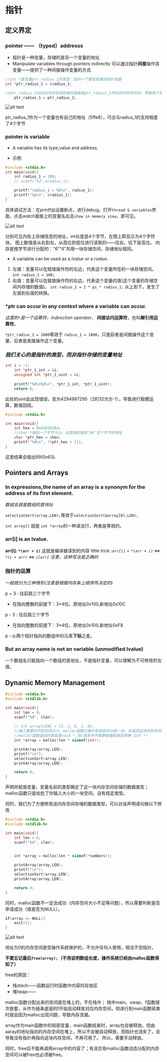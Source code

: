 # 指针

## 定义界定

### pointer —— （typed）addresss

- 指针是一种变量，存储的是另一个变量的地址
- Manipulate variables through pointers indirectly 可以通过指针**间接**操作该变量——提供了一种间接操作变量的方式
  
```c
//int *是变量ptr_radius_1的类型：指向一个整型变量的指针变量
int *ptr_radius_1 = &radius_1;
```

```c
//ptr_radius_2对应的内存空间存储的值放到ptr_radius_1所在的内存空间中，导致两个指针变量同时指向一个变量
    ptr_radius_1 = ptr_radius_2;
```

![alt text](image-1.png)

ptr_radius_1作为一个变量也有自己的地址（5ffe8），巧合与radius_1的支持相差了4个字节

### pointer is variable

- A variable has its type,value and address.

- 示例
  
```c
#include <stdio.h>
int main(void){
    int radius_1 = 100;
    // scanf("%d",&radius_1);

    printf("radius_1 = %d\n", radius_1);
    printf("%p\n", &radius_1);
}
```

具体调试方法：在printf出设置断点，进行debug，打开`thread & variables`界面，点击watch面板上的变量名右击`show in memory view`，即可见。

![alt text](image.png)

分别可见内存上存储信息的地址，int长度是4个字节，在图上即显示为4个字符块。
图上数值是从右到左，从高位到低位进行读取的——往右、往下是高位。
内存是按字节进行分配的：“6”“4”共用一块存储空间，存储地址相同。

- A variablw can be used as a *lvalue* or a *rvalue*.

1. 左值：变量可以在赋值操作符的左边，代表这个变量所在的一块存储空间。`int radius_1 = 100;`
2. 右值：变量可以在赋值操作符的右边，代表这个变量的值(这个变量的存储空间内存储的数值)。
`int radius_2 = 2 * pi * radius_1;`
从上到下，发生了左值到右值的转换。

### *ptr can occur in any context where a variable can occur.

*这里的`*`是一个运算符，indirection operator，* **间接访问运算符**，也叫**解引用运算符**。

`*ptr_radius_1 = 1000`等效于 `radius_1 = 1000`，只是前者是间接操作这个变量，后者是直接操作这个变量。

### ***我们关心的是指针的类型，而非指针存储的变量地址***

```c
int i = -1;
    int *ptr_1_int = &i;
    unsigned int *ptr_1_uint = &i;
    
    printf("%d\n%d\n", *ptr_1_int, *ptr_1_uint);
    return 0;
```

此处的uint会出现错误，变为4294967295（2的32次方-1），导致进行取模运算，数值回绕。

```c
#include <stdio.h>

int main(void){
    int hex = 0x61626364;
    //char *指向一个字节大小，这里指的就是‘64’这个字节的地址
    char *ptr_hex = &hex;
    printf("%d\n", *(ptr_hex + 1));
}
```

这里结果会输出99(0x63).

## Pointers and Arrays

### In expressions,the name of an array is a synonym for the address of its first element.

*数组名就是数组的首地址*

`selectionSort(array,LEN);`等效于`selectionSort(&array[0],LEN);`

`int array[]` 就是 `int *array`的一种语法行，两者是等效的。

### arr[i] is an lvalue.

**arr[i]: `*(arr + i)`**
这就是编译器读到的内容
little trick :*`arr[i]` = `*(arr + i)` <=> `*(i + arr)` <=> `i[arr]` 
注意，这种写法是正确的*

### 指针的运算

*一般就分为三种情形(注意是根据内存条上顺序所决定的)*

p + 3 : 往前跳三个字节

- 在指向整数的前提下：3*4位，原地址0x100,新地址0x10C

p - 3 : 往后跳三个字节

- 在指向整数的前提下：3*4位，原地址0x100,新地址0xF8

p - q:两个指针指向的数组中的元素**下标**之差。

### But an array name is not an variable.(unmodified lvalue)

一个数组名只能指向一个数组的首地址，不是指针变量，可以理解为不可修改的左值。

## Dynamic Memory Management

```c
#include <stdio.h>
#include <stdlib.h>

int main(void){
    int len = 0;
    scanf("%d", &len);
    
    // int array[LEN] = {5, 2, 8, 1, 9};
    //输入需要的内存空间大小，malloc函数让操作系统给你分配一块，并返回这块内存空间的首地址
    //malloc函数返回的类型是void *,在C语言中不需要做强制类型转换（int *）
    int *array = malloc(len * sizeof(int));

    printArray(array,LEN);
    printf("\n");
    selectionSort(array,LEN);
    printArray(array,LEN);

    return 0;
}
```

声明并赋值变量，变量名前的类型确定了这一块内存空间存储的数据类型；malloc函数只是给批了你输入大小的一块空间，没有规定类型。

同时，我们为了方便修改该内存空间存储的数据类型，可以对该声明语句做以下修改

```c
#include <stdio.h>
#include <stdlib.h>

int main(void){
    int len = 0;
    scanf("%d", &len);
    

    int *array = malloc(len * sizeof(*numbers));

    printArray(array,LEN);
    printf("\n");
    selectionSort(array,LEN);
    printArray(array,LEN);

    return 0;
}
```

同时，malloc函数不一定会成功（内存空间大小不足等问题），所以需要判断是否申请成功（值是否为NULL）。

```c
if(array == NULL){
    exit(1);
}
```

![alt text](image-2.png)

地址为0的内存空间是受操作系统保护的，不允许任何人使用，相当于空指针。

**不要忘记最后`free(array);`（不用说明数组长度，操作系统已经由malloc函数得知了）**

 free的原因：

- 栈stack——函数运行时函数中内容的存放区
- 堆heap——
  
malloc函数分配出来的空间是在堆上的，不在栈中；
栈中main，swap，f函数层次嵌套，从作为链条底层的f开始自动释放对应内存空间，但进行到main函数结束时就会因为malloc出现问题，导致内存泄漏。
  
array作为main函数中的局部变量，main函数结束时，array也会被释放。但由aaray的地址指向的内存空间在堆上，所以不会被自动释放，而指针也消失了，会导致没有指针再指向这块内存空间，不再可用了。
  所以，需要手动释放。

同时，free后不能再调用array中的内容了；有且仅有malloc函数动态分配的内存空间可以被free也必须被free。
